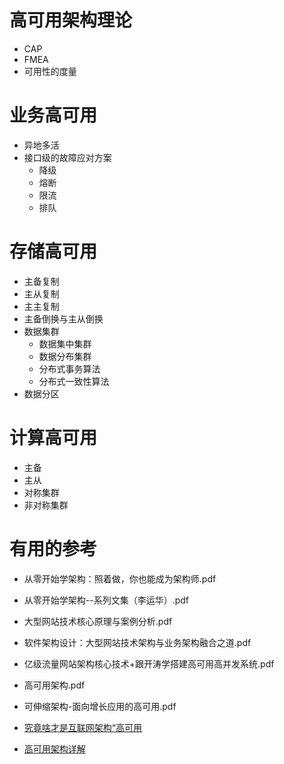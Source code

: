 # 高可用架构理论
  * CAP
  * FMEA
  * 可用性的度量
# 业务高可用
  * 异地多活
  * 接口级的故障应对方案
    * 降级
    * 熔断
    * 限流
    * 排队
# 存储高可用
  * 主备复制
  * 主从复制
  * 主主复制
  * 主备倒换与主从倒换
  * 数据集群
    * 数据集中集群
    * 数据分布集群
    * 分布式事务算法
    * 分布式一致性算法
  * 数据分区
# 计算高可用
  * 主备
  * 主从
  * 对称集群
  * 非对称集群

# 有用的参考

* 从零开始学架构：照着做，你也能成为架构师.pdf
* 从零开始学架构--系列文集（李运华）.pdf
* 大型网站技术核心原理与案例分析.pdf
* 软件架构设计：大型网站技术架构与业务架构融合之道.pdf
* 亿级流量网站架构核心技术+跟开涛学搭建高可用高并发系统.pdf
* 高可用架构.pdf
* 可伸缩架构-面向增长应用的高可用.pdf


 * [究竟啥才是互联网架构“高可用](https://mp.weixin.qq.com/s?__biz=MjM5ODYxMDA5OQ==&mid=2651959728&idx=1&sn=933227840ec8cdc35d3a33ae3fe97ec5&chksm=bd2d046c8a5a8d7a13551124af36bedf68f7a6e31f6f32828678d2adb108b86b7e08c678f22f&scene=21#wechat_redirect)
 
 * [高可用架构详解](https://blog.csdn.net/wuxing26jiayou/article/details/54584906)
